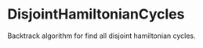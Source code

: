 DisjointHamiltonianCycles
=========================

Backtrack algorithm for find all disjoint hamiltonian cycles.
